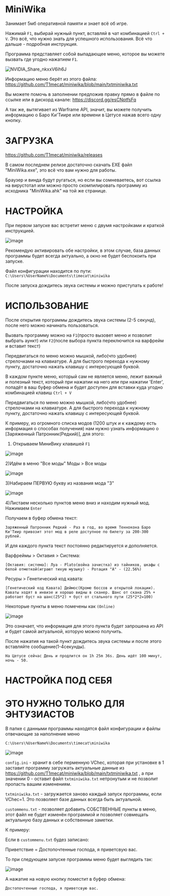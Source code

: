 # MiniWika

Занимает 5мб оперативной памяти и знает всё об игре.

Нажимай `F1`, выбирай нужный пункт, вставляй в чат комбинацией `Ctrl + V`. Это всё, что нужно знать для успешного использования. Всё что дальше - подробная инструкция. 

Программа представляет собой выпадающее меню, которое вы можете вызвать где угодно нажатием `F1`.

![NVIDIA_Share_nkxxV6ih6J](https://user-images.githubusercontent.com/58136226/168686298-8fbd5b10-21ef-40c4-863d-7d7e05ccd1cd.gif)

Информацию меню берёт из этого файла: https://github.com/T1mecat/miniwika/blob/main/txtminiwika.txt 

Вы можете помочь в заполнении предложив правку прямо в файле по ссылке или в дискорд канале: https://discord.gg/esCNptfsFq

А так же, вытягивает из Warframe API, значит, вы можете получить информацию о Баро Ки'Тиире или времени в Цетусе нажав всего одну кнопку.

# ЗАГРУЗКА

https://github.com/T1mecat/miniwika/releases

В самом последнем релизе достаточно скачать EXE файл "MiniWika.exe", это всё что вам нужно для работы. 

Браузер и винда будут ругаться, но если вы сомневаетесь, вот ссылка на вирустотал или можно просто скомпилировать программу из исходника "MiniWika.ahk" на той же странице.

# НАСТРОЙКА

При первом запуске вас встретит меню с двумя настройками и краткой инструкцией. 

![image](https://user-images.githubusercontent.com/58136226/168683524-2e358698-b0d1-449c-bf40-02511bf224bc.png)

Рекомендую активировать обе настройки, в этом случае, база данных программы будет всегда актуально, а окно не будет беспокоить при запуске.

Файл конфигурации находится по пути: `C:\Users\%UserName%\Documents\timecat\miniwika`

После запуска дождитесь звука системы и можно приступать к работе!

# ИСПОЛЬЗОВАНИЕ

После открытия программы дождитесь звука системы (2-5 секунд), после него можно начинать пользоваться.

Вызвать программу можно на `F1`(просто вызовет меню и позволит выбрать аункт) или `F2`(после выбора пункта переключится на варфрейм и вставит текст)

Передвигаться по меню можно мышкой, либо(что удобнее) стрелочками на клавиатуре. А для быстрого перехода к нужному пункту, достаточно нажать клавишу с интересующей буквой. 

В каждом пункте меню, который сам не является меню, лежит важный и полезный текст, который при нажатии на него или при нажатии 'Enter', попадёт в ваш буфер обмена и будет доступен для вставки куда угодно комбинацией клавиш `Ctrl + V`

Передвигаться по меню можно мышкой, либо(что удобнее) стрелочками на клавиатуре. А для быстрого перехода к нужному пункту, достаточно нажать клавишу с интересующей буквой.

К примеру, из огромного списка модов (1200 штук и к каждому есть информация о способах получения) нам нужно узнать информацию о [Заряженный Патронник(Редкий)], для этого:

1) Открываем МиниВику клавишей `F1`

![image](https://user-images.githubusercontent.com/58136226/168679972-79c410fe-ce7c-4968-8808-f2f759e95886.png)

2)Идём в меню "Все моды" Моды > Все моды

![image](https://user-images.githubusercontent.com/58136226/168680138-50253023-b1be-4741-a8c6-980417d6a90e.png)

3)Набираем ПЕРВУЮ букву из названия мода "З"

![image](https://user-images.githubusercontent.com/58136226/168680251-19df05a1-353d-4d24-92f6-cba450ef0bde.png)

4)Листаем несколько пунктов меню вниз и находим нужный мод. Нажимаем `Enter`

Получаем в буфер обмена текст: 

`Заряженный Патронник Редкий - Раз в год, во время Теннокона Баро Ки'Тиир привозит этот мод в реле доступное по билету за 200-300 рублей.`

И для каждого пункта текст постоянно редактируется и дополняется. 

Варфреймы > Октавия > Система:

`[Октавия: система]: Луа - Plato(война зачистка) из тайников, шкафы с белой отметкой(играют тихую музыку) - Ротация "A" - (22.56%)`

Ресуры > Генетический код кавата:

`[Генетический код Кавата] Дeймoc(Kpoмe бoccoв и oткрытoй лoкaции). Кaвaты хoдят в инвизе и хoрoшo видны в cкaнep. Шaнc oт скaнa 25% + рaбoтaeт буcт нa шaнc(25*2) + бycт oт стaльнoгo пути (25*2*2=100)`

Некоторые пункты в меню помечены как `(Online)`

![image](https://user-images.githubusercontent.com/58136226/168683997-1b3a1e9a-92ec-48a3-92fd-d2f5c52f8a01.png)

Это означает, что информация для этого пункта будет запрошена из API и будет самой актуальной, которую можно получить. 

После нажатия на такой пункт дождитесь звука системы и после этого вставляйте сообщение(1-4секунды).

`На Цетусе сейчас День и продлится он 1h 25m 36s. День идёт 100 минут, ночь - 50.`

# НАСТРОЙКА ПОД СЕБЯ
# ЭТО НУЖНО ТОЛЬКО ДЛЯ ЭНТУЗИАСТОВ

В папке с данными программы находятся файл конфигурации и файлы отвечающие за наполнение меню

`C:\Users\%UserName%\Documents\timecat\miniwika`

![image](https://user-images.githubusercontent.com/58136226/168684355-2fc1f066-0d5a-465a-873c-6bfeab59a537.png)

`config.ini` - хранит в себе перменную VChec, которая при установке в 1 заставит программу загружать актуальные данные из https://github.com/T1mecat/miniwika/blob/main/txtminiwika.txt , а при значении 0 - оставит файл `txtminiwika.txt` нетронутым и не позволит пропасть вашим изменениям.

`txtminiwika.txt` - загружается заново каждый запуск программы, если VChec=1. Это позволяет базе данных всегда быть актуальной. 

`custommenu.txt` - позволяет добавить СОБСТВЕННЫЕ пункты в меню, этот файл не будет изменён программой и позволяет совмещать актуальную базу данных и собственные заметки. 

К примеру: 

Если в `custommenu.txt` будез записано:

Приветствие = Достопочтенные господа, я приветсвую вас.

То при следующем запуске программы меню будет выглядить так:

![image](https://user-images.githubusercontent.com/58136226/168685288-0918da3e-669f-4db5-8816-767047b63cf0.png)

А нажатие на новую кнопку поместит в буфер обмена:

`Достопочтенные господа, я приветсвую вас.`







